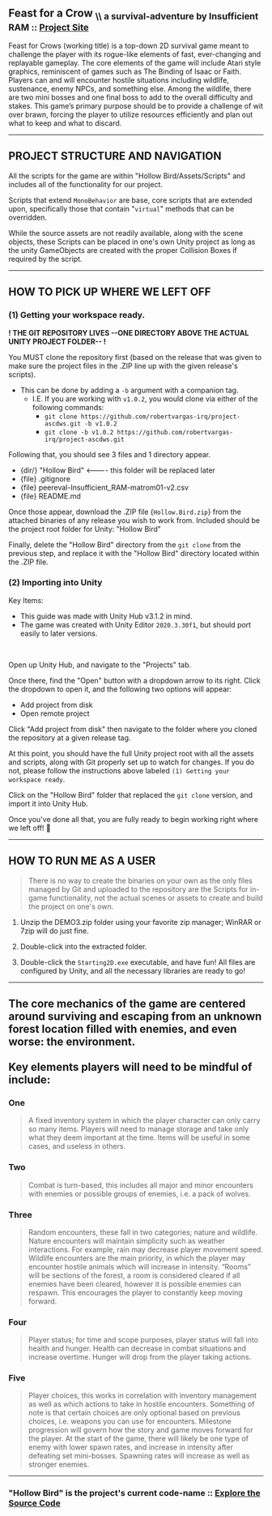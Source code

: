 ## Feast for a Crow <sub> \\\\ a survival-adventure by Insufficient RAM :: [Project Site](https://matrom01-v2.github.io/ProjectASCDWS_Site/)</sub>

Feast for Crows (working title) is a top-down 2D survival game meant to challenge the player with its rogue-like elements of fast, ever-changing and replayable gameplay. The core elements of the game will include Atari style graphics, reminiscent of games such as The Binding of Isaac or Faith. Players can and will encounter hostile situations including wildlife, sustenance, enemy NPCs, and something else. Among the wildlife, there are two mini bosses and one final boss to add to the overall difficulty and stakes. This game’s primary purpose should be to provide a challenge of wit over brawn, forcing the player to utilize resources efficiently and plan out what to keep and what to discard.

---

## PROJECT STRUCTURE AND NAVIGATION

All the scripts for the game are within "Hollow Bird/Assets/Scripts" and includes all of the functionality for our project.

Scripts that extend `MonoBehavior` are base, core scripts that are extended upon, specifically those that contain "`virtual`" methods that can be overridden.

While the source assets are not readily available, along with the scene objects, these Scripts can be placed in one's own Unity project as long as the unity GameObjects are created with the proper Collision Boxes if required by the script.

---

## HOW TO PICK UP WHERE WE LEFT OFF

### (1) Getting your workspace ready.

**! THE GIT REPOSITORY LIVES --ONE DIRECTORY ABOVE THE ACTUAL UNITY PROJECT FOLDER-- !**

You MUST clone the repository first (based on the release that was given to make sure the project files in the .ZIP line up with the given release's scripts).
- This can be done by adding a `-b` argument with a companion tag.
  * I.E. If you are working with `v1.0.2`, you would clone via either of the following commands:
    - `git clone https://github.com/robertvargas-irq/project-ascdws.git -b v1.0.2`
    - `git clone -b v1.0.2 https://github.com/robertvargas-irq/project-ascdws.git`

Following that, you should see 3 files and 1 directory appear.
- {dir/} "Hollow Bird"  <---- this folder will be replaced later
- {file} .gitignore
- {file} peereval-Insufficient_RAM-matrom01-v2.csv
- {file} README.md

Once those appear, download the .ZIP file {`Hollow.Bird.zip`} from the attached binaries of any release you wish to work from.
Included should be the project root folder for Unity: "Hollow Bird"

Finally, delete the "Hollow Bird" directory from the `git clone` from the previous step, and replace it with the "Hollow Bird" directory located within the .ZIP file.



### (2) Importing into Unity

Key Items:
- This guide was made with Unity Hub v3.1.2 in mind.
- The game was created with Unity Editor `2020.3.30f1`, but should port easily to later versions.

<br>

Open up Unity Hub, and navigate to the "Projects" tab.

Once there, find the "Open" button with a dropdown arrow to its right. Click the dropdown to open it, and the following two options will appear:
- Add project from disk
- Open remote project

Click "Add project from disk" then navigate to the folder where you cloned the repository at a given release tag.

At this point, you should have the full Unity project root with all the assets and scripts, along with Git properly set up to watch for changes. If you do not, please follow the instructions above labeled `(1) Getting your workspace ready`.

Click on the "Hollow Bird" folder that replaced the `git clone` version, and import it into Unity Hub.

Once you've done all that, you are fully ready to begin working right where we left off! 🎉

---


## HOW TO RUN ME AS A USER

> There is no way to create the binaries on your own as the only files managed by Git and uploaded to the repository are the Scripts for in-game functionality, not the actual scenes or assets to create and build the project on one's own.

1. Unzip the DEMO3.zip folder using your favorite zip manager; WinRAR or 7zip will do just fine.

2. Double-click into the extracted folder.

3. Double-click the `Starting2D.exe` executable, and have fun! All files are configured by Unity, and all the necessary libraries are ready to go!

---

## The core mechanics of the game are centered around surviving and escaping from an unknown forest location filled with enemies, and even worse: the environment.<br><br>Key elements players will need to be mindful of include:

### One

> A fixed inventory system in which the player character can only carry so many items. Players will need to manage storage and take only what they deem important at the time. Items will be useful in some cases, and useless in others.

### Two

> Combat is turn-based, this includes all major and minor encounters with enemies or possible groups of enemies, i.e. a pack of wolves.

### Three

> Random encounters, these fall in two categories; nature and wildlife. Nature encounters will maintain simplicity such as weather interactions. For example, rain may decrease player movement speed. Wildlife encounters are the main priority, in which the player may encounter hostile animals which will increase in intensity. “Rooms” will be sections of the forest, a room is considered cleared if all enemies have been cleared, however it is possible enemies can respawn. This encourages the player to constantly keep moving forward.

### Four

> Player status; for time and scope purposes, player status will fall into health and hunger. Health can decrease in combat situations and increase overtime. Hunger will drop from the player taking actions.

### Five

> Player choices, this works in correlation with inventory management as well as which actions to take in hostile encounters. Something of note is that certain choices are only optional based on previous choices, i.e. weapons you can use for encounters. Milestone progression will govern how the story and game moves forward for the player. At the start of the game, there will likely be one type of enemy with lower spawn rates, and increase in intensity after defeating set mini-bosses. Spawning rates will increase as well as stronger enemies.

---

### "Hollow Bird" is the project's current code-name :: [Explore the Source Code](./Hollow%20Bird)
